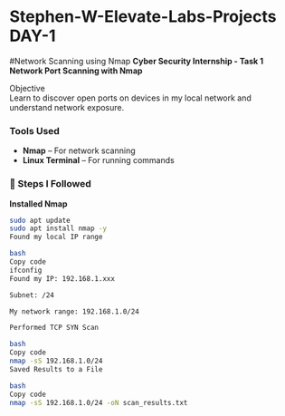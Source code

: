 # Stephen-W-Elevate-Labs-Projects DAY-1
#Network Scanning using Nmap
**Cyber Security Internship - Task 1  
Network Port Scanning with Nmap**

Objective  
Learn to discover open ports on devices in my local network and understand network exposure.

### Tools Used  
- **Nmap** – For network scanning  
- **Linux Terminal** – For running commands  

### 📝 Steps I Followed  
 **Installed Nmap**  
   ```bash
   sudo apt update
   sudo apt install nmap -y
Found my local IP range

bash
Copy code
ifconfig
Found my IP: 192.168.1.xxx

Subnet: /24

My network range: 192.168.1.0/24

Performed TCP SYN Scan

bash
Copy code
nmap -sS 192.168.1.0/24
Saved Results to a File

bash
Copy code
nmap -sS 192.168.1.0/24 -oN scan_results.txt
